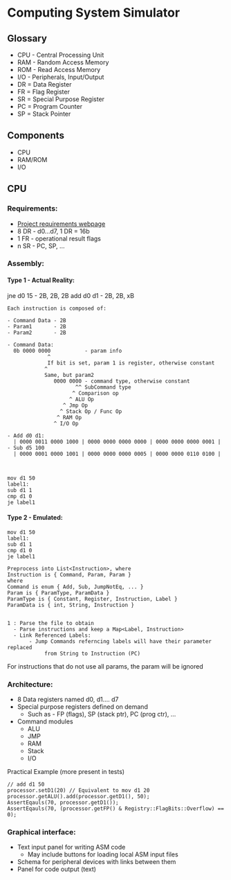 # Computing System Simulator

## Glossary

- CPU - Central Processing Unit
- RAM - Random Access Memory
- ROM - Read Access Memory
- I/O - Peripherals, Input/Output
- DR = Data Register
- FR = Flag Register
- SR = Special Purpose Register
- PC = Program Counter
- SP = Stack Pointer

## Components

- CPU
- RAM/ROM
- I/O

## CPU

### Requirements:
- [Project requirements webpage](https://edu.info.uaic.ro/calitatea-sistemelor-software/lab/proiect-cs.html)
- 8 DR - d0...d7, 1 DR = 16b
- 1 FR - operational result flags
- n SR - PC, SP, ...

### Assembly:

#### Type 1 - Actual Reality:

jne d0 15 - 2B, 2B, 2B
add d0 d1 - 2B, 2B, xB

```
Each instruction is composed of:

- Command Data - 2B
- Param1       - 2B
- Param2       - 2B

- Command Data:
  0b 0000 0000           - param info
             ^
             If bit is set, param 1 is register, otherwise constant
            ^
            Same, but param2  
               0000 0000 - command type, otherwise constant
                      ^^ SubCommand type
                     ^ Comparison op
                    ^ ALU Op
                  ^ Jmp Op
                 ^ Stack Op / Func Op
                ^ RAM Op
               ^ I/O Op
               
- Add d0 d1:
  | 0000 0011 0000 1000 | 0000 0000 0000 0000 | 0000 0000 0000 0001 |
- Sub d5 100
  | 0000 0001 0000 1001 | 0000 0000 0000 0005 | 0000 0000 0110 0100 |



mov d1 50
label1:
sub d1 1
cmp d1 0
je label1
```

#### Type 2 - Emulated:

```
mov d1 50
label1:
sub d1 1
cmp d1 0
je label1

Preprocess into List<Instruction>, where
Instruction is { Command, Param, Param }
where
Command is enum { Add, Sub, JumpNotEq, ... }
Param is { ParamType, ParamData }
ParamType is { Constant, Register, Instruction, Label }
ParamData is { int, String, Instruction } 


1 : Parse the file to obtain 
  - Parse instructions and keep a Map<Label, Instruction>
  - Link Referenced Labels:
       - Jump Commands referncing labels will have their parameter replaced 
            from String to Instruction (PC)
```

For instructions that do not use all params, the param will be ignored



### Architecture:

- 8 Data registers named d0, d1.... d7
- Special purpose registers defined on demand
  - Such as - FP (flags), SP (stack ptr), PC (prog ctr), ...
- Command modules 
  - ALU
  - JMP
  - RAM
  - Stack
  - I/O

Practical Example (more present in tests)
```
// add d1 50
processor.setD1(20) // Equivalent to mov d1 20
processor.getALU().add(processor.getD1(), 50);
AssertEqauls(70, processor.getD1());
AssertEqauls(70, (processor.getFP() & Registry::FlagBits::Overflow) == 0);
```


### Graphical interface:

- Text input panel for writing ASM code
  - May include buttons for loading local ASM input files
- Schema for peripheral devices with links between them
- Panel for code output (text)